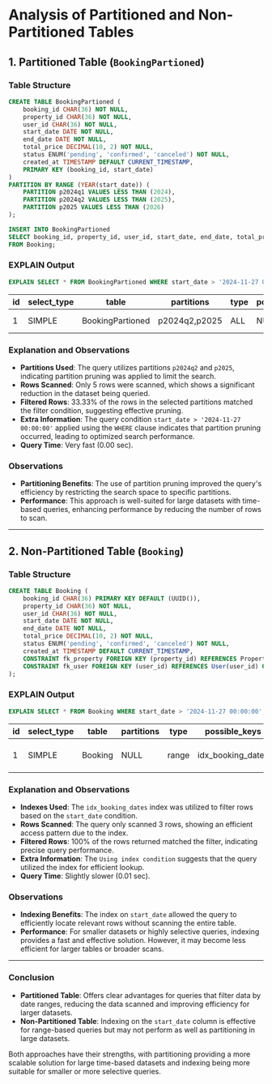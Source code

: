 
# Analysis of Partitioned and Non-Partitioned Tables

## 1. Partitioned Table (`BookingPartioned`)

### Table Structure
```sql
CREATE TABLE BookingPartioned (
    booking_id CHAR(36) NOT NULL,
    property_id CHAR(36) NOT NULL,
    user_id CHAR(36) NOT NULL,
    start_date DATE NOT NULL,
    end_date DATE NOT NULL,
    total_price DECIMAL(10, 2) NOT NULL,
    status ENUM('pending', 'confirmed', 'canceled') NOT NULL,
    created_at TIMESTAMP DEFAULT CURRENT_TIMESTAMP,
    PRIMARY KEY (booking_id, start_date)
)
PARTITION BY RANGE (YEAR(start_date)) (
    PARTITION p2024q1 VALUES LESS THAN (2024),
    PARTITION p2024q2 VALUES LESS THAN (2025),
    PARTITION p2025 VALUES LESS THAN (2026)
);

INSERT INTO BookingPartioned
SELECT booking_id, property_id, user_id, start_date, end_date, total_price, status, created_at
FROM Booking;

```

### EXPLAIN Output
```sql
EXPLAIN SELECT * FROM BookingPartioned WHERE start_date > '2024-11-27 00:00:00';
```

| id | select_type | table            | partitions    | type | possible_keys | key  | key_len | ref  | rows | filtered | Extra       |
|----|-------------|------------------|---------------|------|---------------|------|---------|------|------|----------|-------------|
|  1 | SIMPLE      | BookingPartioned | p2024q2,p2025 | ALL  | NULL          | NULL | NULL    | NULL |    5 |    33.33 | Using where |

### Explanation and Observations
- **Partitions Used**: The query utilizes partitions `p2024q2` and `p2025`, indicating partition pruning was applied to limit the search.
- **Rows Scanned**: Only 5 rows were scanned, which shows a significant reduction in the dataset being queried.
- **Filtered Rows**: 33.33% of the rows in the selected partitions matched the filter condition, suggesting effective pruning.
- **Extra Information**: The query condition `start_date > '2024-11-27 00:00:00'` applied using the `WHERE` clause indicates that partition pruning occurred, leading to optimized search performance.
- **Query Time**: Very fast (0.00 sec).

### Observations
- **Partitioning Benefits**: The use of partition pruning improved the query's efficiency by restricting the search space to specific partitions.
- **Performance**: This approach is well-suited for large datasets with time-based queries, enhancing performance by reducing the number of rows to scan.

---

## 2. Non-Partitioned Table (`Booking`)

### Table Structure
```sql
CREATE TABLE Booking (
    booking_id CHAR(36) PRIMARY KEY DEFAULT (UUID()),
    property_id CHAR(36) NOT NULL,
    user_id CHAR(36) NOT NULL,
    start_date DATE NOT NULL,
    end_date DATE NOT NULL,
    total_price DECIMAL(10, 2) NOT NULL,
    status ENUM('pending', 'confirmed', 'canceled') NOT NULL,
    created_at TIMESTAMP DEFAULT CURRENT_TIMESTAMP,
    CONSTRAINT fk_property FOREIGN KEY (property_id) REFERENCES Property(property_id) ON DELETE CASCADE,
    CONSTRAINT fk_user FOREIGN KEY (user_id) REFERENCES User(user_id) ON DELETE CASCADE
);
```

### EXPLAIN Output
```sql
EXPLAIN SELECT * FROM Booking WHERE start_date > '2024-11-27 00:00:00';
```

| id | select_type | table   | partitions | type  | possible_keys     | key               | key_len | ref  | rows | filtered | Extra                 |
|----|-------------|---------|------------|-------|-------------------|-------------------|---------|------|------|----------|-----------------------|
|  1 | SIMPLE      | Booking | NULL       | range | idx_booking_dates | idx_booking_dates | 3       | NULL |    3 |   100.00 | Using index condition |

### Explanation and Observations
- **Indexes Used**: The `idx_booking_dates` index was utilized to filter rows based on the `start_date` condition.
- **Rows Scanned**: The query only scanned 3 rows, showing an efficient access pattern due to the index.
- **Filtered Rows**: 100% of the rows returned matched the filter, indicating precise query performance.
- **Extra Information**: The `Using index condition` suggests that the query utilized the index for efficient lookup.
- **Query Time**: Slightly slower (0.01 sec).


### Observations
- **Indexing Benefits**: The index on `start_date` allowed the query to efficiently locate relevant rows without scanning the entire table.
- **Performance**: For smaller datasets or highly selective queries, indexing provides a fast and effective solution. However, it may become less efficient for larger tables or broader scans.

---

### **Conclusion**
- **Partitioned Table**: Offers clear advantages for queries that filter data by date ranges, reducing the data scanned and improving efficiency for larger datasets.
- **Non-Partitioned Table**: Indexing on the `start_date` column is effective for range-based queries but may not perform as well as partitioning in large datasets.

Both approaches have their strengths, with partitioning providing a more scalable solution for large time-based datasets and indexing being more suitable for smaller or more selective queries.
